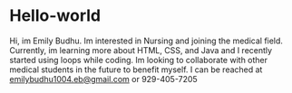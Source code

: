 # Hello-world
Hi, im Emily Budhu. 
Im interested in Nursing and joining the medical field. 
Currently, im learning more about HTML, CSS, and Java and I recently started using loops while coding. 
Im looking to collaborate with other medical students in the future to benefit myself. 
I can be reached at emilybudhu1004.eb@gmail.com or 929-405-7205
